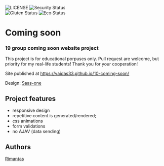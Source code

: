 ![LICENSE](https://img.shields.io/badge/license-MIT-blue.svg?style=flat-square)
![Security Status](https://img.shields.io/security-headers?label=Security&url=https%3A%2F%2Fgithub.com&style=flat-square)<br>
![Gluten Status](https://img.shields.io/badge/Gluten-Free-green.svg)
![Eco Status](https://img.shields.io/badge/ECO-Friendly-green.svg)<br>

# Coming soon

### 19 group coming soon website project

This project is for educational porpuses only. Pull request are welcome, but priority for my real-life students! Thank you for your cooperation!

Site published at https://vaidas33.github.io/10-coming-soon/

Design: [Saas-one](https://altrcloud.ru/saasone/index-two)

## Project features

- responsive design
- repetitive content is generated/rendered;
- css animations
- form validations
- no AJAV (data sending)

## Authors

[Rimantas](https://github.com/vaidas33)<br>

